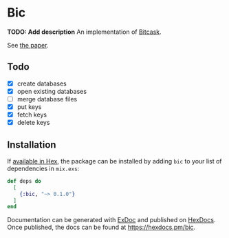 # Bic

**TODO: Add description**
An implementation of [Bitcask](https://en.wikipedia.org/wiki/Bitcask).

See [the paper](https://riak.com/assets/bitcask-intro.pdf).

## Todo

- [x] create databases
- [x] open existing databases
- [ ] merge database files
- [x] put keys
- [x] fetch keys
- [x] delete keys

## Installation

If [available in Hex](https://hex.pm/docs/publish), the package can be installed
by adding `bic` to your list of dependencies in `mix.exs`:

```elixir
def deps do
  [
    {:bic, "~> 0.1.0"}
  ]
end
```

Documentation can be generated with [ExDoc](https://github.com/elixir-lang/ex_doc)
and published on [HexDocs](https://hexdocs.pm). Once published, the docs can
be found at <https://hexdocs.pm/bic>.

